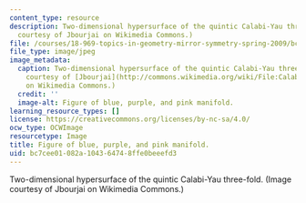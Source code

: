 ```yaml
---
content_type: resource
description: Two-dimensional hypersurface of the quintic Calabi-Yau three-fold. (Image
  courtesy of Jbourjai on Wikimedia Commons.)
file: /courses/18-969-topics-in-geometry-mirror-symmetry-spring-2009/bc7cee01082a104364748ffe0beeefd3_18-969s09-th.jpg
file_type: image/jpeg
image_metadata:
  caption: Two-dimensional hypersurface of the quintic Calabi-Yau three-fold. (Image
    courtesy of [Jbourjai](http://commons.wikimedia.org/wiki/File:Calabi_yau.jpg)
    on Wikimedia Commons.)
  credit: ''
  image-alt: Figure of blue, purple, and pink manifold.
learning_resource_types: []
license: https://creativecommons.org/licenses/by-nc-sa/4.0/
ocw_type: OCWImage
resourcetype: Image
title: Figure of blue, purple, and pink manifold.
uid: bc7cee01-082a-1043-6474-8ffe0beeefd3
---
```

Two-dimensional hypersurface of the quintic Calabi-Yau three-fold. (Image courtesy of Jbourjai on Wikimedia Commons.)